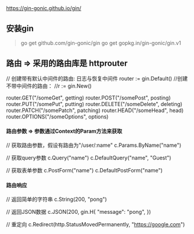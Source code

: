 ## 
https://gin-gonic.github.io/gin/

## 安装gin
> go get github.com/gin-gonic/gin
> go get gopkg.in/gin-gonic/gin.v1

## 路由  => 采用的路由库是 httprouter
// 创建带有默认中间件的路由: 日志与恢复中间件
router := gin.Default()
//创建不带中间件的路由：
//r := gin.New()

router.GET("/someGet", getting)
router.POST("/somePost", posting)
router.PUT("/somePut", putting)
router.DELETE("/someDelete", deleting)
router.PATCH("/somePatch", patching)
router.HEAD("/someHead", head)
router.OPTIONS("/someOptions", options)

#### 路由参数 => 参数通过Context的Param方法来获取
// 获取路由参数，假设有路由为"/user/:name"
c.Params.ByName("name")

// 获取query参数
c.Query("name")
c.DefaultQuery("name", "Guest")

// 获取表单参数
c.PostForm("name")
c.DefaultPostForm("name")

#### 路由响应
// 返回简单的字符串
c.String(200, "pong")

// 返回JSON数据
c.JSON(200, gin.H{
    "message": "pong",
})

// 重定向
c.Redirect(http.StatusMovedPermanently, "https://google.com")




